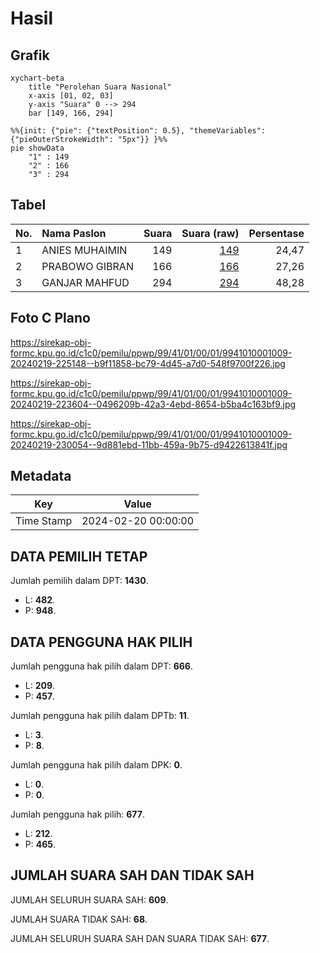 # Hasil

## Grafik

```mermaid
xychart-beta
    title "Perolehan Suara Nasional"
    x-axis [01, 02, 03]
    y-axis "Suara" 0 --> 294
    bar [149, 166, 294]
```

```mermaid
%%{init: {"pie": {"textPosition": 0.5}, "themeVariables": {"pieOuterStrokeWidth": "5px"}} }%%
pie showData
    "1" : 149
    "2" : 166
    "3" : 294
```

## Tabel

| No. | Nama Paslon    | Suara | Suara (raw) | Persentase |
|:--- |:-------------- | -----:| -----------:| ----------:|
| 1   | ANIES MUHAIMIN | 149   | [149][p-1]  | 24,47      |
| 2   | PRABOWO GIBRAN | 166   | [166][p-2]  | 27,26      |
| 3   | GANJAR MAHFUD  | 294   | [294][p-3]  | 48,28      |


[p-1]: https://github.com/gigit-pemilu/pemilu-2024/blob/main/pilpres/hitung-suara/sub/99-luar-negeri/sub/41-frankfurt-jerman/sub/01-frankfurt-jerman/sub/0001-frankfurt-jerman/sub/009-pos-004/sub/paslon-1.txt
[p-2]: https://github.com/gigit-pemilu/pemilu-2024/blob/main/pilpres/hitung-suara/sub/99-luar-negeri/sub/41-frankfurt-jerman/sub/01-frankfurt-jerman/sub/0001-frankfurt-jerman/sub/009-pos-004/sub/paslon-2.txt
[p-3]: https://github.com/gigit-pemilu/pemilu-2024/blob/main/pilpres/hitung-suara/sub/99-luar-negeri/sub/41-frankfurt-jerman/sub/01-frankfurt-jerman/sub/0001-frankfurt-jerman/sub/009-pos-004/sub/paslon-3.txt

## Foto C Plano

https://sirekap-obj-formc.kpu.go.id/c1c0/pemilu/ppwp/99/41/01/00/01/9941010001009-20240219-225148--b9f11858-bc79-4d45-a7d0-548f9700f226.jpg

https://sirekap-obj-formc.kpu.go.id/c1c0/pemilu/ppwp/99/41/01/00/01/9941010001009-20240219-223604--0496209b-42a3-4ebd-8654-b5ba4c163bf9.jpg

https://sirekap-obj-formc.kpu.go.id/c1c0/pemilu/ppwp/99/41/01/00/01/9941010001009-20240219-230054--9d881ebd-11bb-459a-9b75-d9422613841f.jpg


## Metadata

| Key        | Value               |
| ---------- | ------------------- |
| Time Stamp | 2024-02-20 00:00:00 |


## DATA PEMILIH TETAP

Jumlah pemilih dalam DPT: **1430**.
 * L: **482**.
 * P: **948**.

## DATA PENGGUNA HAK PILIH

Jumlah pengguna hak pilih dalam DPT: **666**.
 * L: **209**.
 * P: **457**.

Jumlah pengguna hak pilih dalam DPTb: **11**.
 * L: **3**.
 * P: **8**.

Jumlah pengguna hak pilih dalam DPK: **0**.
 * L: **0**.
 * P: **0**.

Jumlah pengguna hak pilih: **677**.
 * L: **212**.
 * P: **465**.

## JUMLAH SUARA SAH DAN TIDAK SAH

JUMLAH SELURUH SUARA SAH: **609**.

JUMLAH SUARA TIDAK SAH: **68**.

JUMLAH SELURUH SUARA SAH DAN SUARA TIDAK SAH: **677**.


